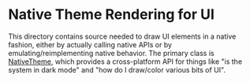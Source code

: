 # Native Theme Rendering for UI

This directory contains source needed to draw UI elements in a native fashion,
either by actually calling native APIs or by emulating/reimplementing native
behavior. The primary class is [NativeTheme](native_theme.h), which provides a
cross-platform API for things like "is the system in dark mode" and "how do I
draw/color various bits of UI".

